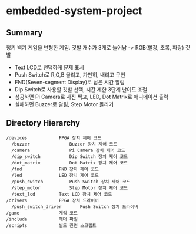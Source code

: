 embedded-system-project
=======================

Summary
-------
청기 백기 게임을 변형한 게임.
깃발 개수가 3개로 늘어남 -> RGB(빨강, 초록, 파랑) 깃발

- Text LCD로 랜덤하게 문제 표시
- Push Switch로 R,G,B 올리고, 가만히, 내리고 구현
- FND(Seven-segment Display)로 남은 시간 알림
- Dip Switch로 사용할 깃발 선택, 시간 제한 3단계 난이도 조절
- 성공하면 Pi Camera로 사진 찍고, LED, Dot Matrix로 애니메이션 출력
- 실패하면 Buzzer로 알림, Step Motor 돌리기

Directory Hierarchy
-------------------
```
/devices			FPGA 장치 제어 코드
  /buzzer	       		Buzzer 장치 제어 코드
  /camera	       		Pi Camera 장치 제어 코드
  /dip_switch			Dip Switch 장치 제어 코드
  /dot_matrix			Dot Matrix 장치 제어 코드
  /fnd				FND 장치 제어 코드
  /led				LED 장치 제어 코드
  /push_switch			Push Switch 장치 제어 코드
  /step_motor			Step Motor 장치 제어 코드
  /text_lcd			Text LCD 장치 제어 코드
/drivers			FPGA 장치 드라이버
  /push_switch_driver		Push Switch 장치 드라이버
/game				게임 코드
/include			헤더 파일
/scripts			빌드 관련 스크립트
```
